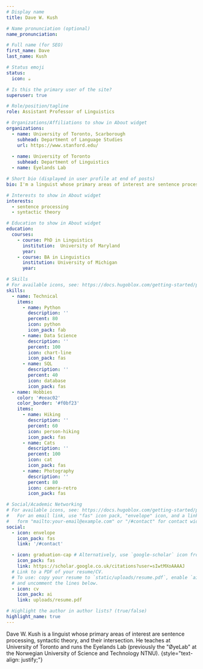```yaml
---
# Display name
title: Dave W. Kush

# Name pronunciation (optional)
name_pronunciation: 

# Full name (for SEO)
first_name: Dave
last_name: Kush

# Status emoji
status:
  icon: ☕️

# Is this the primary user of the site?
superuser: true

# Role/position/tagline
role: Assistant Professor of Linguistics

# Organizations/Affiliations to show in About widget
organizations:
  - name: University of Toronto, Scarborough
    subhead: Department of Language Studies
    url: https://www.stanford.edu/
    
  - name: University of Toronto 
    subhead: Department of Linguistics
  - name: Eyelands Lab

# Short bio (displayed in user profile at end of posts)
bio: I'm a linguist whose primary areas of interest are sentence processing, syntactic theory, and their intersection.

# Interests to show in About widget
interests:
  - sentence processing
  - syntactic theory

# Education to show in About widget
education:
  courses:
    - course: PhD in Linguistics
      institution:  University of Maryland
      year: 
    - course: BA in Linguistics
      institution: University of Michigan
      year: 

# Skills
# For available icons, see: https://docs.hugoblox.com/getting-started/page-builder/#icons
skills:
  - name: Technical
    items:
      - name: Python
        description: ''
        percent: 80
        icon: python
        icon_pack: fab
      - name: Data Science
        description: ''
        percent: 100
        icon: chart-line
        icon_pack: fas
      - name: SQL
        description: ''
        percent: 40
        icon: database
        icon_pack: fas
  - name: Hobbies
    color: '#eeac02'
    color_border: '#f0bf23'
    items:
      - name: Hiking
        description: ''
        percent: 60
        icon: person-hiking
        icon_pack: fas
      - name: Cats
        description: ''
        percent: 100
        icon: cat
        icon_pack: fas
      - name: Photography
        description: ''
        percent: 80
        icon: camera-retro
        icon_pack: fas

# Social/Academic Networking
# For available icons, see: https://docs.hugoblox.com/getting-started/page-builder/#icons
#   For an email link, use "fas" icon pack, "envelope" icon, and a link in the
#   form "mailto:your-email@example.com" or "/#contact" for contact widget.
social:
  - icon: envelope
    icon_pack: fas
    link: '/#contact'

  - icon: graduation-cap # Alternatively, use `google-scholar` icon from `ai` icon pack
    icon_pack: fas
    link: https://scholar.google.co.uk/citations?user=sIwtMXoAAAAJ
  # Link to a PDF of your resume/CV.
  # To use: copy your resume to `static/uploads/resume.pdf`, enable `ai` icons in `params.yaml`,
  # and uncomment the lines below.
  - icon: cv
    icon_pack: ai
    link: uploads/resume.pdf

# Highlight the author in author lists? (true/false)
highlight_name: true
---
```


Dave W. Kush is a linguist whose primary areas of interest are sentence processing, syntactic theory, and their intersection. He teaches at University of Toronto and runs the Eyelands Lab (previously the "ØyeLab" at the Norwegian University of Science and Technology NTNU). 
{style="text-align: justify;"}

